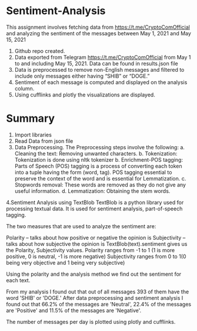 # Sentiment-Analysis
This assignment involves fetching data from https://t.me/CryptoComOfficial and analyzing the sentiment of the messages between May 1, 2021 and May 15, 2021
1. Github repo created.
2. Data exported from Telegram https://t.me/CryptoComOfficial from May 1 to
and including May 15, 2021.
Data can be found in results.json file
3. Data is preprocessed to remove non-English messages and filtered to include only messages either having “SHIB” or “DOGE.”
4. Sentiment of each message is computed and displayed on the analysis column.
5. Using cufflinks and plotly the visualizations are displayed.

# Summary

1. Import libraries
2. Read Data from json file
3. Data Preprocessing.
The Preprocessing steps involve the following:
a. Cleaning the text: Removing unwanted characters.
b. Tokenization: Tokenization is done using nltk tokenizer
b. Enrichment-POS tagging: Parts of Speech (POS) tagging is a process of converting each token into a tuple having the form (word, tag). POS tagging essential to preserve the context of the word and is essential for Lemmatization.
c. Stopwords removal: These words are removed as they do not give any useful information.
d. Lemmatization: Obtaining the stem words.

4.Sentiment Analysis using TextBlob
TextBlob is a python library used for processing textual data. It is used for sentiment analysis, part-of-speech tagging.

The two measures that are used to analyze the sentiment are:

Polarity – talks about how positive or negative the opinion is
Subjectivity – talks about how subjective the opinion is
TextBlob(text).sentiment gives us the Polarity, Subjectivity values.
Polarity ranges from -1 to 1 (1 is more positive, 0 is neutral, -1 is more negative)
Subjectivity ranges from 0 to 1(0 being very objective and 1 being very subjective)

Using the polarity and the analysis method we find out the sentiment for each text.

From my analysis I found out that out of all messages 393 of them have the word 'SHIB' or 'DOGE.'
After data preprocessing and sentiment analysis I found out that 66.2% of the messages are 'Neutral', 22.4% of the messages are 'Positive' and 11.5% of the messages are 'Negative'.

The number of messages per day is plotted using plotly and cufflinks.

